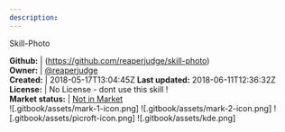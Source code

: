 ```yaml
---
description: 
---
```

Skill-Photo



**Github:** | (https://github.com/reaperjudge/skill-photo)  
**Owner:** | [@reaperjudge](https://github.com/reaperjudge)  
**Created:** | 2018-05-17T13:04:45Z  **Last updated:** 2018-06-11T12:36:32Z  
**License:** | No License - dont use this skill !  
**Market status:** | [Not in Market](https://market.mycroft.ai/skill/)  
 ![.gitbook/assets/mark-1-icon.png]  ![.gitbook/assets/mark-2-icon.png]  ![.gitbook/assets/picroft-icon.png]  ![.gitbook/assets/kde.png]  

